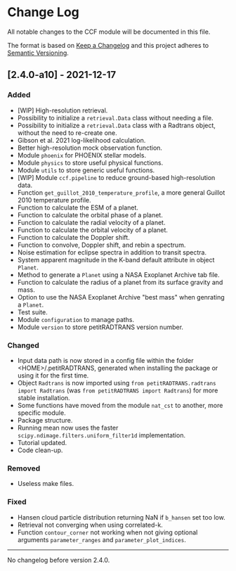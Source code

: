 # Change Log
All notable changes to the CCF module will be documented in this file.

The format is based on [Keep a Changelog](http://keepachangelog.com)
and this project adheres to [Semantic Versioning](http://semver.org).

## [2.4.0-a10] - 2021-12-17
### Added
- [WIP] High-resolution retrieval.
- Possibility to initialize a `retrieval.Data` class without needing a file.
- Possibility to initialize a `retrieval.Data` class with a Radtrans object, without the need to re-create one.
- Gibson et al. 2021 log-likelihood calculation.
- Better high-resolution mock observation function.
- Module `phoenix` for PHOENIX stellar models.
- Module `physics` to store useful physical functions.
- Module `utils` to store generic useful functions.
- [WIP] Module `ccf.pipeline` to reduce ground-based high-resolution data.
- Function `get_guillot_2010_temperature_profile`, a more general Guillot 2010 temperature profile.
- Function to calculate the ESM of a planet.
- Function to calculate the orbital phase of a planet.
- Function to calculate the radial velocity of a planet.
- Function to calculate the orbital velocity of a planet.
- Function to calculate the Doppler shift.
- Function to convolve, Doppler shift, and rebin a spectrum.
- Noise estimation for eclipse spectra in addition to transit spectra.
- System apparent magnitude in the K-band default attribute in object `Planet`.
- Method to generate a `Planet` using a NASA Exoplanet Archive tab file.
- Function to calculate the radius of a planet from its surface gravity and mass.
- Option to use the NASA Exoplanet Archive "best mass" when genrating a `Planet`.
- Test suite.
- Module `configuration` to manage paths.
- Module `version` to store petitRADTRANS version number.

### Changed
- Input data path is now stored in a config file within the folder \<HOME\>/.petitRADTRANS, generated when installing the package or using it for the first time.
- Object `Radtrans` is now imported using `from petitRADTRANS.radtrans import Radtrans` (was `from petitRADTRANS import Radtrans`) for more stable installation.
- Some functions have moved from the module `nat_cst` to another, more specific module.
- Package structure.
- Running mean now uses the faster `scipy.ndimage.filters.uniform_filter1d` implementation.
- Tutorial updated.
- Code clean-up.

### Removed
- Useless make files.

### Fixed
- Hansen cloud particle distribution returning NaN if `b_hansen` set too low.
- Retrieval not converging when using correlated-k.
- Function `contour_corner` not working when not giving optional arguments `parameter_ranges` and `parameter_plot_indices`.

---
No changelog before version 2.4.0.
